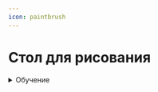 ```yaml
---
icon: paintbrush
---
```


# Стол для рисования

<details>

<summary>Обучение</summary>

Стол для рисования позволяет создавать кастомные головы с сайта [https://mcheads.ru/](https://mcheads.ru/).

<img src="../../.gitbook/assets/rounded-in-photoretrica (87).png" alt="" data-size="original">

### Как пользоваться?

1. Перейдите на [этот](https://mcheads.ru/) сайт.
2. Выберите нужную голову, пролистайте вниз и скопируйте значение из поля "Ответ от Mojang (_base64_)".
3. Откройте любую книгу с пером и запишите в нее скопированное значение.
4. Разместите все ингредиенты в нужные слоты.
5. Готово!  На выходе вы получите кастомную голову, значение которой записывали в книгу.

<img src="../../.gitbook/assets/rounded-in-photoretrica (89).png" alt="" data-size="original">

</details>
